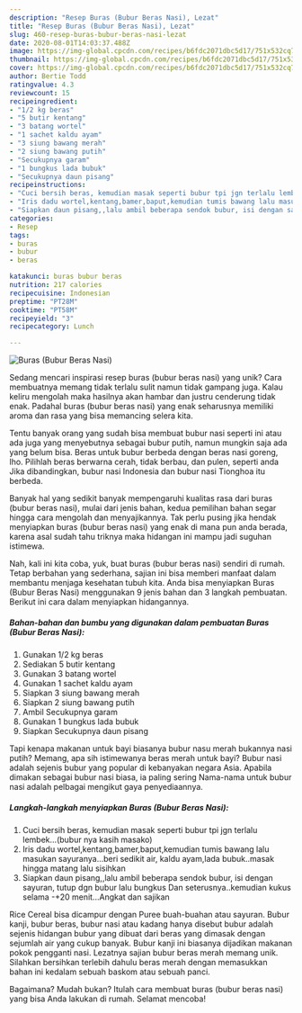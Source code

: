 ```yaml
---
description: "Resep Buras (Bubur Beras Nasi), Lezat"
title: "Resep Buras (Bubur Beras Nasi), Lezat"
slug: 460-resep-buras-bubur-beras-nasi-lezat
date: 2020-08-01T14:03:37.488Z
image: https://img-global.cpcdn.com/recipes/b6fdc2071dbc5d17/751x532cq70/buras-bubur-beras-nasi-foto-resep-utama.jpg
thumbnail: https://img-global.cpcdn.com/recipes/b6fdc2071dbc5d17/751x532cq70/buras-bubur-beras-nasi-foto-resep-utama.jpg
cover: https://img-global.cpcdn.com/recipes/b6fdc2071dbc5d17/751x532cq70/buras-bubur-beras-nasi-foto-resep-utama.jpg
author: Bertie Todd
ratingvalue: 4.3
reviewcount: 15
recipeingredient:
- "1/2 kg beras"
- "5 butir kentang"
- "3 batang wortel"
- "1 sachet kaldu ayam"
- "3 siung bawang merah"
- "2 siung bawang putih"
- "Secukupnya garam"
- "1 bungkus lada bubuk"
- "Secukupnya daun pisang"
recipeinstructions:
- "Cuci bersih beras, kemudian masak seperti bubur tpi jgn terlalu lembek...(bubur nya kasih masako)"
- "Iris dadu wortel,kentang,bamer,baput,kemudian tumis bawang lalu masukan sayuranya...beri sedikit air, kaldu ayam,lada bubuk..masak hingga matang lalu sisihkan"
- "Siapkan daun pisang,,lalu ambil beberapa sendok bubur, isi dengan sayuran, tutup dgn bubur lalu bungkus Dan seterusnya..kemudian kukus selama -+20 menit...Angkat dan sajikan"
categories:
- Resep
tags:
- buras
- bubur
- beras

katakunci: buras bubur beras 
nutrition: 217 calories
recipecuisine: Indonesian
preptime: "PT28M"
cooktime: "PT58M"
recipeyield: "3"
recipecategory: Lunch

---
```



![Buras (Bubur Beras Nasi)](https://img-global.cpcdn.com/recipes/b6fdc2071dbc5d17/751x532cq70/buras-bubur-beras-nasi-foto-resep-utama.jpg)

Sedang mencari inspirasi resep buras (bubur beras nasi) yang unik? Cara membuatnya memang tidak terlalu sulit namun tidak gampang juga. Kalau keliru mengolah maka hasilnya akan hambar dan justru cenderung tidak enak. Padahal buras (bubur beras nasi) yang enak seharusnya memiliki aroma dan rasa yang bisa memancing selera kita.

Tentu banyak orang yang sudah bisa membuat bubur nasi seperti ini atau ada juga yang menyebutnya sebagai bubur putih, namun mungkin saja ada yang belum bisa. Beras untuk bubur berbeda dengan beras nasi goreng, lho. Pilihlah beras berwarna cerah, tidak berbau, dan pulen, seperti anda Jika dibandingkan, bubur nasi Indonesia dan bubur nasi Tionghoa itu berbeda.

Banyak hal yang sedikit banyak mempengaruhi kualitas rasa dari buras (bubur beras nasi), mulai dari jenis bahan, kedua pemilihan bahan segar hingga cara mengolah dan menyajikannya. Tak perlu pusing jika hendak menyiapkan buras (bubur beras nasi) yang enak di mana pun anda berada, karena asal sudah tahu triknya maka hidangan ini mampu jadi suguhan istimewa.


Nah, kali ini kita coba, yuk, buat buras (bubur beras nasi) sendiri di rumah. Tetap berbahan yang sederhana, sajian ini bisa memberi manfaat dalam membantu menjaga kesehatan tubuh kita. Anda bisa menyiapkan Buras (Bubur Beras Nasi) menggunakan 9 jenis bahan dan 3 langkah pembuatan. Berikut ini cara dalam menyiapkan hidangannya.

<!--inarticleads1-->

##### Bahan-bahan dan bumbu yang digunakan dalam pembuatan Buras (Bubur Beras Nasi):

1. Gunakan 1/2 kg beras
1. Sediakan 5 butir kentang
1. Gunakan 3 batang wortel
1. Gunakan 1 sachet kaldu ayam
1. Siapkan 3 siung bawang merah
1. Siapkan 2 siung bawang putih
1. Ambil Secukupnya garam
1. Gunakan 1 bungkus lada bubuk
1. Siapkan Secukupnya daun pisang


Tapi kenapa makanan untuk bayi biasanya bubur nasu merah bukannya nasi putih? Memang, apa sih istimewanya beras merah untuk bayi? Bubur nasi adalah sejenis bubur yang popular di kebanyakan negara Asia. Apabila dimakan sebagai bubur nasi biasa, ia paling sering Nama-nama untuk bubur nasi adalah pelbagai mengikut gaya penyediaannya. 

<!--inarticleads2-->

##### Langkah-langkah menyiapkan Buras (Bubur Beras Nasi):

1. Cuci bersih beras, kemudian masak seperti bubur tpi jgn terlalu lembek...(bubur nya kasih masako)
1. Iris dadu wortel,kentang,bamer,baput,kemudian tumis bawang lalu masukan sayuranya...beri sedikit air, kaldu ayam,lada bubuk..masak hingga matang lalu sisihkan
1. Siapkan daun pisang,,lalu ambil beberapa sendok bubur, isi dengan sayuran, tutup dgn bubur lalu bungkus Dan seterusnya..kemudian kukus selama -+20 menit...Angkat dan sajikan


Rice Cereal bisa dicampur dengan Puree buah-buahan atau sayuran. Bubur kanji, bubur beras, bubur nasi atau kadang hanya disebut bubur adalah sejenis hidangan bubur yang dibuat dari beras yang dimasak dengan sejumlah air yang cukup banyak. Bubur kanji ini biasanya dijadikan makanan pokok pengganti nasi. Lezatnya sajian bubur beras merah memang unik. Silahkan bersihkan terlebih dahulu beras merah dengan memasukkan bahan ini kedalam sebuah baskom atau sebuah panci. 

Bagaimana? Mudah bukan? Itulah cara membuat buras (bubur beras nasi) yang bisa Anda lakukan di rumah. Selamat mencoba!
